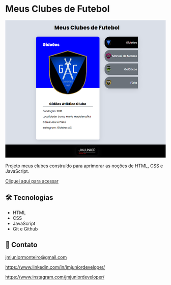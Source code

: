 # Meus Clubes de Futebol

![preview](./src/.github/preview.png)

Projeto meus clubes construído para aprimorar as noções de HTML, CSS e JavaScript.

[Cliquei aqui para acessar](https://meusclubes-jmjdev.netlify.app/)

## 🛠️ Tecnologias

- HTML
- CSS
- JavaScript
- Git e Github

## 🖤 Contato

jmjuniormonteiro@gmail.com

https://www.linkedin.com/in/jmjuniordeveloper/

https://www.instagram.com/jmjuniordeveloper/